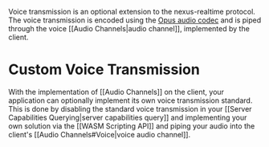 Voice transmission is an optional extension to the nexus-realtime protocol. The voice transmission is encoded using the [Opus audio codec](https://opus-codec.org/) and is piped through the voice [[Audio Channels|audio channel]], implemented by the client.

# Custom Voice Transmission
With the implementation of [[Audio Channels]] on the client, your application can optionally implement its own voice transmission standard. This is done by disabling the standard voice transmission in your [[Server Capabilities Querying|server capabilities query]] and implementing your own solution via the [[WASM Scripting API]] and piping your audio into the client's [[Audio Channels#Voice|voice audio channel]].  